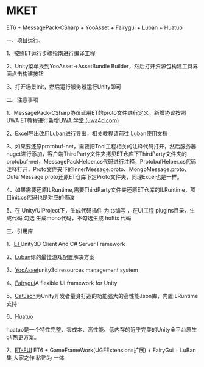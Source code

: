 # MKET

ET6 + MessagePack-CSharp + YooAsset + Fairygui + Luban + Huatuo

一、项目运行、

1、按照ET运行步骤指南进行编译工程

2、Unity菜单找到YooAsset->AssetBundle Builder，然后打开资源包构建工具界面点击构建按钮

3、打开场景Init，然后运行服务器运行Unity即可

二、注意事项

1、MessagePack-CSharp协议延用ET的proto文件进行定义，新增协议按照UWA ET教程进行新增[UWA 学堂 (uwa4d.com)](https://edu.uwa4d.com/course-intro/1/375?purchased=true)

2、Excel导出改用Luban进行导出，相关教程请前往[ Luban使用文档 ](https://focus-creative-games.github.io/lubandoc/start_up.html)

3、如果要还原protobuf-net，需要把Tool工程相关的注释代码打开，然后服务器nuget进行添加，客户端ThirdParty文件夹拷贝ET仓库下ThirdParty文件夹的protobuf-net，MessagePackHelper.cs代码进行注释，ProtobufHelper.cs代码注释打开，Proto文件夹下的InnerMessage.proto、MongoMessage.proto、OuterMessage.proto还原ET仓库下定Proto文件夹，同理Excel也是一样。

4、如果需要还原ILRuntime,需要ThirdParty文件夹还原ET仓库的ILRuntime，项目init.cs代码也是对应的修改

5、在 Unity/UIProject下，生成代码插件 为 ts编写 ，在UI工程 plugins目录，生成代码 勾选 生成mono代码，不勾选生成 hoftix 代码

三、引用库

1、[ET](https://github.com/egametang/ET)Unity3D Client And C# Server Framework

2、[Luban](https://github.com/focus-creative-games/luban)你的最佳游戏配置解决方案

3、[YooAsset](https://github.com/tuyoogame/YooAsset)unity3d resources management system

4、[Fairygui](https://github.com/fairygui/FairyGUI-unity)A flexible UI framework for Unity

5、[CatJson](https://github.com/CatImmortal/CatJson)为Unity开发者量身打造的功能强大的高性能Json库，内置ILRuntime支持

6、[Huatuo](https://github.com/focus-creative-games/huatuo)

huatuo是一个特性完整、零成本、高性能、低内存的近乎完美的Unity全平台原生c#热更方案。

7、[ET-FUI](https://github.com/sosloop/ET-FUI) ET6 + GameFrameWork(UGFExtensions扩展) + FairyGui + LuBan 集 大家之作 粘贴为 一体
